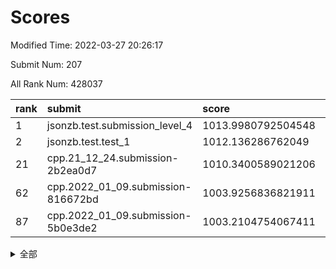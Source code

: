 # Scores

Modified Time: 2022-03-27 20:26:17

Submit Num: 207

All Rank Num: 428037

| rank |               submit               |       score        |       sigma        | pk_num |
| :--- | :--------------------------------- | :----------------- | :----------------- | :----- |
| 1    | jsonzb.test.submission_level_4     | 1013.9980792504548 | 0.8455404881495394 | 8270   |
| 2    | jsonzb.test.test_1                 | 1012.136286762049  | 0.7877399740222703 | 8271   |
| 21   | cpp.21_12_24.submission-2b2ea0d7   | 1010.3400589021206 | 0.7486355203345719 | 8269   |
| 62   | cpp.2022_01_09.submission-816672bd | 1003.9256836821911 | 0.7195817858310019 | 8272   |
| 87   | cpp.2022_01_09.submission-5b0e3de2 | 1003.2104754067411 | 0.7139926189650683 | 8265   |


<details>
<summary>全部</summary>

| rank |                 submit                 |       score        |       sigma        | pk_num |
| :--- | :------------------------------------- | :----------------- | :----------------- | :----- |
| 1    | jsonzb.test.submission_level_4         | 1013.9980792504548 | 0.8455404881495394 | 8270   |
| 2    | jsonzb.test.test_1                     | 1012.136286762049  | 0.7877399740222703 | 8271   |
| 3    | gobigger.level_3.submission_level_3_30 | 1011.2735288900273 | 0.8015222945945908 | 8273   |
| 4    | gobigger.level_3.submission_level_3_31 | 1011.2277095083846 | 0.8170811676600174 | 8273   |
| 5    | gobigger.level_3.submission_level_3_33 | 1011.0711318134892 | 0.7721625647539277 | 8265   |
| 6    | gobigger.level_3.submission_level_3_6  | 1011.030675956353  | 0.7740609966719824 | 8273   |
| 7    | gobigger.level_3.submission_level_3_21 | 1010.9979049102307 | 0.7597533075023774 | 8272   |
| 8    | gobigger.level_3.submission_level_3_43 | 1010.9413323444523 | 0.7810985513761529 | 8274   |
| 9    | gobigger.level_3.submission_level_3_19 | 1010.8490982213746 | 0.776162103304012  | 8265   |
| 10   | gobigger.level_3.submission_level_3_15 | 1010.8386888497204 | 0.7651018943847261 | 8270   |
| 11   | gobigger.level_3.submission_level_3_47 | 1010.8374089299615 | 0.7725774269071434 | 8276   |
| 12   | gobigger.level_3.submission_level_3_37 | 1010.7812204901645 | 0.7770094445312926 | 8273   |
| 13   | gobigger.level_3.submission_level_3_26 | 1010.7452908835481 | 0.7532049700044855 | 8275   |
| 14   | gobigger.level_3.submission_level_3_42 | 1010.6423380568295 | 0.7632797352970592 | 8270   |
| 15   | gobigger.level_3.submission_level_3_8  | 1010.6394141324964 | 0.7864026707373766 | 8275   |
| 16   | gobigger.level_3.submission_level_3_22 | 1010.5860211904202 | 0.7655929474887844 | 8271   |
| 17   | gobigger.level_3.submission_level_3_32 | 1010.5838878020135 | 0.7723578403012783 | 8267   |
| 18   | gobigger.level_3.submission_level_3_4  | 1010.5513234275234 | 0.7514363053973013 | 8268   |
| 19   | gobigger.level_3.submission_level_3_16 | 1010.4391244973202 | 0.7534843805334952 | 8272   |
| 20   | gobigger.level_3.submission_level_3_9  | 1010.4093063364817 | 0.7715839424811308 | 8270   |
| 21   | cpp.21_12_24.submission-2b2ea0d7       | 1010.3400589021206 | 0.7486355203345719 | 8269   |
| 22   | gobigger.level_3.submission_level_3_24 | 1010.3399369330491 | 0.7687217303750636 | 8275   |
| 23   | gobigger.level_3.submission_level_3_11 | 1010.3397594322266 | 0.7816610459275315 | 8271   |
| 24   | gobigger.level_3.submission_level_3_25 | 1010.2742677727099 | 0.7509044749901115 | 8274   |
| 25   | gobigger.level_3.submission_level_3_10 | 1010.2584303360484 | 0.774096285499766  | 8276   |
| 26   | gobigger.level_3.submission_level_3_3  | 1010.2550319143252 | 0.758732872773683  | 8269   |
| 27   | gobigger.level_3.submission_level_3_48 | 1010.2453041641945 | 0.7676070628279741 | 8274   |
| 28   | gobigger.level_3.submission_level_3_18 | 1010.1917015567174 | 0.7537552642485318 | 8268   |
| 29   | gobigger.level_3.submission_level_3_13 | 1010.0983263535089 | 0.7642404582834919 | 8272   |
| 30   | gobigger.level_3.submission_level_3_44 | 1010.0135006177691 | 0.770141624833359  | 8269   |
| 31   | gobigger.level_3.submission_level_3_2  | 1010.006691055205  | 0.7445916254647135 | 8270   |
| 32   | gobigger.level_3.submission_level_3_27 | 1009.9514884734325 | 0.7681134713790151 | 8272   |
| 33   | gobigger.level_3.submission_level_3_1  | 1009.9248568896381 | 0.769516023768514  | 8269   |
| 34   | gobigger.level_3.submission_level_3_36 | 1009.8263304310922 | 0.7558674313983573 | 8270   |
| 35   | gobigger.level_3.submission_level_3_38 | 1009.8056890536758 | 0.7507161804955684 | 8272   |
| 36   | gobigger.level_3.submission_level_3_28 | 1009.737043336099  | 0.7494030375777234 | 8276   |
| 37   | gobigger.level_3.submission_level_3_29 | 1009.695732527069  | 0.7483036870020702 | 8271   |
| 38   | gobigger.level_3.submission_level_3_46 | 1009.6476594448461 | 0.7564477942948252 | 8271   |
| 39   | gobigger.level_3.submission_level_3_41 | 1009.6205352271975 | 0.7639260986764655 | 8275   |
| 40   | gobigger.level_3.submission_level_3_7  | 1009.5884952699071 | 0.7486397488010882 | 8271   |
| 41   | gobigger.level_3.submission_level_3_35 | 1009.5578270039083 | 0.7250782556318169 | 8268   |
| 42   | gobigger.level_3.submission_level_3_45 | 1009.5037907455866 | 0.7492054924909043 | 8273   |
| 43   | gobigger.level_3.submission_level_3_0  | 1009.5030661065845 | 0.7562226521080534 | 8267   |
| 44   | gobigger.level_3.submission_level_3_39 | 1009.4684323418176 | 0.7462066272445108 | 8268   |
| 45   | gobigger.level_3.submission_level_3_49 | 1009.4594532678594 | 0.7580842088656377 | 8273   |
| 46   | gobigger.level_3.submission_level_3_40 | 1009.4305436205643 | 0.7543870553787746 | 8271   |
| 47   | gobigger.level_3.submission_level_3_17 | 1009.3930005545737 | 0.7604614475015757 | 8275   |
| 48   | gobigger.level_3.submission_level_3_20 | 1009.3197079552115 | 0.7769734342443874 | 8269   |
| 49   | gobigger.level_3.submission_level_3_23 | 1009.1639947403658 | 0.7378618679020401 | 8275   |
| 50   | gobigger.level_3.submission_level_3_34 | 1009.0294186576828 | 0.7501335810095442 | 8268   |
| 51   | gobigger.level_3.submission_level_3_5  | 1008.9384033276219 | 0.7243478430795185 | 8267   |
| 52   | gobigger.level_3.submission_level_3_14 | 1008.3849917029777 | 0.7425320236323246 | 8272   |
| 53   | gobigger.level_3.submission_level_3_12 | 1008.3269073628253 | 0.7585743317783187 | 8266   |
| 54   | gobigger.level_1.submission_level_1_2  | 1005.0905435735122 | 0.720414476284581  | 8276   |
| 55   | gobigger.level_1.submission_level_1_8  | 1004.9834388428067 | 0.708893902142212  | 8272   |
| 56   | gobigger.level_1.submission_level_1_1  | 1004.5736231124139 | 0.7166826899682572 | 8271   |
| 57   | gobigger.level_1.submission_level_1_5  | 1004.5357325440655 | 0.7084823906718732 | 8272   |
| 58   | gobigger.level_1.submission_level_1_23 | 1004.4831184119479 | 0.7153430105025066 | 8265   |
| 59   | gobigger.level_1.submission_level_1_12 | 1004.3176656017971 | 0.7202365974530823 | 8271   |
| 60   | gobigger.level_1.submission_level_1_36 | 1004.186759088479  | 0.7175088293129366 | 8272   |
| 61   | gobigger.level_1.submission_level_1_49 | 1004.0846605697024 | 0.7329866104239412 | 8271   |
| 62   | cpp.2022_01_09.submission-816672bd     | 1003.9256836821911 | 0.7195817858310019 | 8272   |
| 63   | gobigger.level_1.submission_level_1_9  | 1003.9252020703052 | 0.7256992435586874 | 8269   |
| 64   | gobigger.level_1.submission_level_1_41 | 1003.885310796611  | 0.7288595564542578 | 8274   |
| 65   | gobigger.level_1.submission_level_1_7  | 1003.8776383029689 | 0.7153542574664683 | 8276   |
| 66   | gobigger.level_1.submission_level_1_35 | 1003.8700460094087 | 0.7125472766465549 | 8271   |
| 67   | gobigger.level_1.submission_level_1_39 | 1003.8070869194571 | 0.7152783137724273 | 8268   |
| 68   | gobigger.level_1.submission_level_1_24 | 1003.7440651423509 | 0.737898485177027  | 8275   |
| 69   | gobigger.level_1.submission_level_1_37 | 1003.7368432133944 | 0.7092366866792698 | 8275   |
| 70   | gobigger.level_1.submission_level_1_40 | 1003.663347001795  | 0.7229096436542094 | 8272   |
| 71   | gobigger.level_1.submission_level_1_44 | 1003.6266856791689 | 0.7147070000179856 | 8267   |
| 72   | gobigger.level_1.submission_level_1_38 | 1003.5525458675066 | 0.7224485622142072 | 8274   |
| 73   | gobigger.level_1.submission_level_1_21 | 1003.5490881791652 | 0.7287483564224891 | 8266   |
| 74   | gobigger.level_1.submission_level_1_34 | 1003.51913259513   | 0.7243073434004453 | 8274   |
| 75   | gobigger.level_1.submission_level_1_19 | 1003.4724446883458 | 0.7195637497805351 | 8277   |
| 76   | gobigger.level_1.submission_level_1_33 | 1003.4282116387445 | 0.7149011228020352 | 8270   |
| 77   | gobigger.level_1.submission_level_1_30 | 1003.4030395795922 | 0.7221641612538612 | 8270   |
| 78   | gobigger.level_1.submission_level_1_46 | 1003.3735159557821 | 0.7066031474427324 | 8270   |
| 79   | gobigger.level_1.submission_level_1_45 | 1003.3653075392438 | 0.7138577679718702 | 8271   |
| 80   | gobigger.level_1.submission_level_1_22 | 1003.3417797935532 | 0.7188766934046837 | 8269   |
| 81   | gobigger.level_1.submission_level_1_6  | 1003.3188427905216 | 0.714312378542616  | 8272   |
| 82   | gobigger.level_1.submission_level_1_15 | 1003.3114064759138 | 0.7119473354219006 | 8271   |
| 83   | gobigger.level_1.submission_level_1_31 | 1003.296787664435  | 0.7191382873993516 | 8273   |
| 84   | gobigger.level_1.submission_level_1_4  | 1003.2835968289382 | 0.7247743024775808 | 8270   |
| 85   | gobigger.level_1.submission_level_1_13 | 1003.2248162857358 | 0.721413381573909  | 8272   |
| 86   | gobigger.level_1.submission_level_1_20 | 1003.2244875685935 | 0.7178638269327013 | 8276   |
| 87   | cpp.2022_01_09.submission-5b0e3de2     | 1003.2104754067411 | 0.7139926189650683 | 8265   |
| 88   | gobigger.level_1.submission_level_1_0  | 1003.0492833977072 | 0.7150683359332525 | 8271   |
| 89   | gobigger.level_1.submission_level_1_27 | 1002.946587575667  | 0.709874492286545  | 8272   |
| 90   | gobigger.level_1.submission_level_1_43 | 1002.8631804617731 | 0.7064509937121038 | 8271   |
| 91   | gobigger.level_1.submission_level_1_10 | 1002.7301115075936 | 0.713800991583018  | 8269   |
| 92   | gobigger.level_1.submission_level_1_25 | 1002.6910814758613 | 0.7061789307767465 | 8267   |
| 93   | gobigger.level_1.submission_level_1_32 | 1002.6905004265878 | 0.7257849585757802 | 8273   |
| 94   | gobigger.level_1.submission_level_1_26 | 1002.5914331788092 | 0.70855299057467   | 8272   |
| 95   | gobigger.level_1.submission_level_1_47 | 1002.5305574737258 | 0.7173242194789751 | 8275   |
| 96   | gobigger.level_1.submission_level_1_16 | 1002.4812547591014 | 0.7186669702768663 | 8271   |
| 97   | gobigger.level_1.submission_level_1_18 | 1002.3608739414946 | 0.7094304806214046 | 8272   |
| 98   | gobigger.level_1.submission_level_1_17 | 1002.1588847639098 | 0.7142294667831696 | 8274   |
| 99   | gobigger.level_1.submission_level_1_11 | 1002.0432784632329 | 0.7127714640699071 | 8269   |
| 100  | gobigger.level_1.submission_level_1_29 | 1002.0183743995449 | 0.7157186011731413 | 8272   |
| 101  | gobigger.level_1.submission_level_1_48 | 1001.9961406752464 | 0.7102684282087275 | 8267   |
| 102  | gobigger.level_1.submission_level_1_14 | 1001.919529645218  | 0.712573415061181  | 8268   |
| 103  | gobigger.level_1.submission_level_1_3  | 1001.8545698272608 | 0.7065188953750425 | 8270   |
| 104  | gobigger.level_1.submission_level_1_42 | 1001.8440438499357 | 0.7140214145868824 | 8269   |
| 105  | gobigger.level_1.submission_level_1_28 | 1001.5919440234168 | 0.7151195195522314 | 8272   |
| 106  | gobigger.random.submission_random_27   | 997.2057666326428  | 0.6966467506877099 | 8280   |
| 107  | gobigger.random.submission_random_11   | 997.1679940334448  | 0.7041993179382736 | 8273   |
| 108  | gobigger.random.submission_random_19   | 997.152049491611   | 0.7073363303027673 | 8274   |
| 109  | gobigger.random.submission_random_30   | 997.1254885806911  | 0.7125666821023502 | 8272   |
| 110  | gobigger.random.submission_random_7    | 997.0925267131519  | 0.7100983008069904 | 8277   |
| 111  | gobigger.random.submission_random_49   | 996.9366047997985  | 0.7019624877890861 | 8276   |
| 112  | gobigger.random.submission_random_12   | 996.8623241250417  | 0.7197074493034571 | 8268   |
| 113  | gobigger.random.submission_random_24   | 996.7889243012543  | 0.7049678483797527 | 8269   |
| 114  | gobigger.random.submission_random_16   | 996.7865009152843  | 0.7005630003653929 | 8275   |
| 115  | gobigger.random.submission_random_41   | 996.726466950981   | 0.697545911698703  | 8272   |
| 116  | gobigger.random.submission_random_2    | 996.6576927868413  | 0.6993272531435274 | 8273   |
| 117  | gobigger.random.submission_random_44   | 996.6290524791325  | 0.717111050924617  | 8268   |
| 118  | gobigger.random.submission_random_8    | 996.5785092132314  | 0.7063345913604726 | 8270   |
| 119  | gobigger.random.submission_random_4    | 996.5457242834146  | 0.7036399781807902 | 8275   |
| 120  | gobigger.random.submission_random_39   | 996.5143057837383  | 0.700388946038345  | 8275   |
| 121  | gobigger.random.submission_random_13   | 996.5067470818746  | 0.7050190229447059 | 8269   |
| 122  | gobigger.random.submission_random_20   | 996.4606745400018  | 0.7069801306829224 | 8271   |
| 123  | gobigger.random.submission_random_18   | 996.4389175628673  | 0.7107154475630448 | 8275   |
| 124  | gobigger.random.submission_random_45   | 996.39900229412    | 0.7105419565442024 | 8268   |
| 125  | gobigger.random.submission_random_17   | 996.3577906984108  | 0.7099977123391948 | 8274   |
| 126  | gobigger.random.submission_random_26   | 996.2953716156755  | 0.7082294132566263 | 8273   |
| 127  | gobigger.random.submission_random_21   | 996.2365470320685  | 0.7060580541256924 | 8268   |
| 128  | gobigger.random.submission_random_36   | 996.2277927229276  | 0.724300298455397  | 8266   |
| 129  | gobigger.random.submission_random_9    | 996.137604234318   | 0.7127717356514359 | 8267   |
| 130  | gobigger.random.submission_random_5    | 995.962739289916   | 0.7295330794270867 | 8270   |
| 131  | gobigger.random.submission_random_48   | 995.927225508779   | 0.6948938790806689 | 8265   |
| 132  | gobigger.random.submission_random_6    | 995.9220387023902  | 0.701758452841227  | 8271   |
| 133  | gobigger.random.submission_random_31   | 995.9209864400068  | 0.7023466411433592 | 8276   |
| 134  | gobigger.random.submission_random_46   | 995.8941474932681  | 0.7230495438186574 | 8272   |
| 135  | gobigger.random.submission_random_43   | 995.868383649929   | 0.7173189896528775 | 8277   |
| 136  | gobigger.random.submission_random_23   | 995.8445370397909  | 0.7052231759323192 | 8274   |
| 137  | gobigger.random.submission_random_34   | 995.7776749677314  | 0.7134024434365759 | 8265   |
| 138  | gobigger.random.submission_random_10   | 995.7409691751342  | 0.7112830689953086 | 8277   |
| 139  | gobigger.random.submission_random_0    | 995.7100152124441  | 0.7191847293233672 | 8266   |
| 140  | gobigger.random.submission_random_32   | 995.7040294905927  | 0.7098519914983902 | 8270   |
| 141  | gobigger.random.submission_random_40   | 995.7004476657721  | 0.7332481792888182 | 8275   |
| 142  | gobigger.random.submission_random_47   | 995.5526590553641  | 0.7055861427170241 | 8269   |
| 143  | gobigger.random.submission_random_42   | 995.443797586694   | 0.7227508266222888 | 8274   |
| 144  | gobigger.random.submission_random_37   | 995.4263378065492  | 0.6949526410086306 | 8277   |
| 145  | gobigger.random.submission_random_35   | 995.3467935940195  | 0.7055388615839513 | 8272   |
| 146  | gobigger.random.submission_random_38   | 995.3411803672003  | 0.7121329165637551 | 8271   |
| 147  | gobigger.random.submission_random_1    | 995.2844756886275  | 0.7100470423965323 | 8268   |
| 148  | gobigger.random.submission_random_28   | 995.2643239468537  | 0.713869964433595  | 8276   |
| 149  | gobigger.random.submission_random_15   | 995.2175069187438  | 0.7105475737039617 | 8269   |
| 150  | gobigger.random.submission_random_29   | 995.0681984120827  | 0.7111741725532751 | 8270   |
| 151  | gobigger.random.submission_random_14   | 995.0178794469017  | 0.7106168222568685 | 8273   |
| 152  | gobigger.random.submission_random_33   | 994.9957873099427  | 0.7162639458085112 | 8270   |
| 153  | gobigger.random.submission_random_25   | 994.6989547993511  | 0.7195998363735141 | 8272   |
| 154  | gobigger.level_2.submission_level_2_21 | 994.3640089659981  | 0.7255611414310714 | 8269   |
| 155  | gobigger.level_2.submission_level_2_27 | 994.2375184401919  | 0.7201646357607923 | 8271   |
| 156  | gobigger.level_2.submission_level_2_9  | 993.8225011825874  | 0.7170250089029722 | 8272   |
| 157  | gobigger.random.submission_random_22   | 993.7625384934602  | 0.7137376590618874 | 8273   |
| 158  | gobigger.random.submission_random_3    | 993.7079382164646  | 0.7233646426373325 | 8269   |
| 159  | gobigger.level_2.submission_level_2_32 | 993.6797686055146  | 0.7329461550421065 | 8269   |
| 160  | gobigger.level_2.submission_level_2_43 | 993.4306770697693  | 0.7405841252881974 | 8273   |
| 161  | gobigger.level_2.submission_level_2_44 | 993.4131880365509  | 0.728968220024061  | 8273   |
| 162  | gobigger.level_2.submission_level_2_8  | 993.3071846673482  | 0.7507896887548298 | 8270   |
| 163  | gobigger.level_2.submission_level_2_45 | 993.029315072767   | 0.7406273533753225 | 8273   |
| 164  | gobigger.level_2.submission_level_2_29 | 993.0142741835465  | 0.7164914874992401 | 8270   |
| 165  | gobigger.level_2.submission_level_2_19 | 992.9966323419197  | 0.7375735418415518 | 8268   |
| 166  | gobigger.level_2.submission_level_2_46 | 992.9635911388624  | 0.7299993754749524 | 8272   |
| 167  | gobigger.level_2.submission_level_2_18 | 992.8979289619317  | 0.7308543523084281 | 8271   |
| 168  | gobigger.level_2.submission_level_2_48 | 992.8567176963192  | 0.7303001150772483 | 8276   |
| 169  | gobigger.level_2.submission_level_2_17 | 992.843846680256   | 0.7190860161927508 | 8269   |
| 170  | gobigger.level_2.submission_level_2_2  | 992.771188136664   | 0.745860286024574  | 8272   |
| 171  | gobigger.level_2.submission_level_2_25 | 992.7086710627393  | 0.7307451838252434 | 8276   |
| 172  | gobigger.level_2.submission_level_2_38 | 992.6813536864     | 0.7441463125136025 | 8265   |
| 173  | gobigger.level_2.submission_level_2_35 | 992.6083823851318  | 0.739435226948747  | 8267   |
| 174  | gobigger.level_2.submission_level_2_36 | 992.5920063732674  | 0.7482792531086999 | 8278   |
| 175  | gobigger.level_2.submission_level_2_6  | 992.5514316915226  | 0.7339076476209054 | 8269   |
| 176  | gobigger.level_2.submission_level_2_28 | 992.541086018965   | 0.7398283769882852 | 8272   |
| 177  | gobigger.level_2.submission_level_2_30 | 992.4231011544929  | 0.7482900142778818 | 8273   |
| 178  | gobigger.level_2.submission_level_2_37 | 992.2797970439547  | 0.7453230582390851 | 8274   |
| 179  | gobigger.level_2.submission_level_2_20 | 992.2140689791968  | 0.7627312772722523 | 8269   |
| 180  | gobigger.level_2.submission_level_2_24 | 992.1223265533911  | 0.748336755602836  | 8273   |
| 181  | gobigger.level_2.submission_level_2_13 | 992.1046429216976  | 0.7398106350350926 | 8266   |
| 182  | gobigger.level_2.submission_level_2_12 | 992.0399691009202  | 0.7520609178091264 | 8273   |
| 183  | gobigger.level_2.submission_level_2_1  | 992.002804460764   | 0.7614865257519188 | 8268   |
| 184  | gobigger.level_2.submission_level_2_10 | 991.9856416425365  | 0.7456831118061739 | 8270   |
| 185  | gobigger.level_2.submission_level_2_3  | 991.9535486665447  | 0.7448524833105221 | 8274   |
| 186  | gobigger.level_2.submission_level_2_22 | 991.9182970215501  | 0.7366124027042386 | 8272   |
| 187  | gobigger.level_2.submission_level_2_16 | 991.8470191540159  | 0.738853145111725  | 8275   |
| 188  | gobigger.level_2.submission_level_2_5  | 991.7923654085043  | 0.7492709807367377 | 8272   |
| 189  | gobigger.level_2.submission_level_2_23 | 991.7618366707909  | 0.7411271248616174 | 8268   |
| 190  | gobigger.level_2.submission_level_2_0  | 991.7539483807295  | 0.7406670238763124 | 8273   |
| 191  | gobigger.level_2.submission_level_2_31 | 991.723294536476   | 0.7615374922519073 | 8272   |
| 192  | gobigger.level_2.submission_level_2_34 | 991.6921006853446  | 0.7483464974411907 | 8273   |
| 193  | gobigger.level_2.submission_level_2_7  | 991.6087309595043  | 0.7640092710797676 | 8274   |
| 194  | gobigger.level_2.submission_level_2_15 | 991.4711044382445  | 0.7414037533236995 | 8273   |
| 195  | gobigger.level_2.submission_level_2_11 | 991.2742960858807  | 0.7565321320638366 | 8265   |
| 196  | gobigger.level_2.submission_level_2_41 | 991.2180791355028  | 0.749688910186818  | 8267   |
| 197  | gobigger.level_2.submission_level_2_42 | 991.0974857416587  | 0.7507193332243531 | 8272   |
| 198  | gobigger.level_2.submission_level_2_47 | 991.0720955383975  | 0.7390393273103213 | 8265   |
| 199  | gobigger.level_2.submission_level_2_49 | 991.0431808710556  | 0.7667236136695845 | 8268   |
| 200  | gobigger.level_2.submission_level_2_39 | 990.9822547435326  | 0.7498035357289039 | 8268   |
| 201  | gobigger.level_2.submission_level_2_33 | 990.7450322142939  | 0.739034367039991  | 8272   |
| 202  | gobigger.level_2.submission_level_2_14 | 990.679808763481   | 0.7415282338680651 | 8272   |
| 203  | gobigger.level_2.submission_level_2_4  | 990.4115072830485  | 0.7584881419498907 | 8271   |
| 204  | gobigger.level_2.submission_level_2_40 | 990.3979121012571  | 0.7667047210573225 | 8273   |
| 205  | gobigger.level_2.submission_level_2_26 | 990.3651886060482  | 0.760788308139049  | 8273   |
| 206  | gobigger.none.submission_none_0        | 976.6189623935861  | 1.4084213628627595 | 8266   |
| 207  | gobigger.none.submission_none_1        | 975.8461231894777  | 1.5245385515011645 | 8271   |

</details>